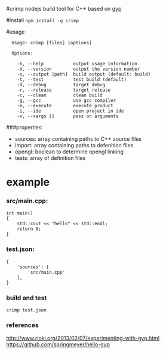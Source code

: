 #crimp
nodejs build tool for C++ based on [gyp](https://chromium.googlesource.com/external/gyp/+/master/docs/UserDocumentation.md)


#install
`npm install -g crimp`

#usage
```
  Usage: crimp [files] [options]

  Options:

    -h, --help           output usage information
    -V, --version        output the version number
    -o, --output [path]  build output (default: build)
    -t, --test           test build (default)
    -d, --debug          target debug
    -r, --release        target release
    -c, --clean          clean build
    -g, --gcc            use gcc compiler
    -e, --execute        execute product
    -i, --ide            open project in ide
    -x, --xargs []       pass on arguments
```

###properties:
- sources: array containing paths to C++ source files
- import: array containing paths to defenition files
- opengl: boolean to determine opengl linking
- tests: array of definition files 

# example
### src/main.cpp:
```
int main()
{
	std::cout << "hello" << std::endl;
	return 0; 
}
```
### test.json:
```
{
	'sources': [ 
		'src/main.cpp' 
	],
}
```
### build and test
```
crimp test.json
```

### references
http://www.rioki.org/2013/02/07/experimenting-with-gyp.html
https://github.com/springmeyer/hello-gyp




